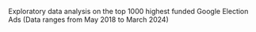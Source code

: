 Exploratory data analysis on the top 1000 highest funded Google Election Ads (Data ranges from May 2018 to March 2024)
